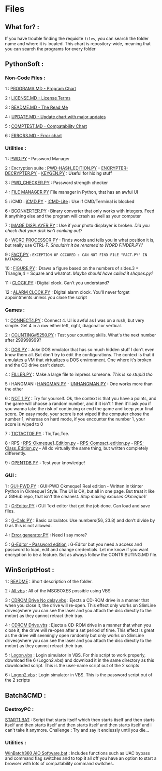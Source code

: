 # Files

## What for? : 

If you have trouble finding the requisite `files`, you can search the folder name and where it is located. This chart is repository-wide, meaning that you can search the programs for every folder

## PythonSoft : 

### Non-Code Files : 

1 : [PROGRAMS.MD - Program Chart](https://github.com/Okmeque1/Software/tree/main/PythonSoft/Programs.md)

2 : [LICENSE.MD - License Terms](https//github.com/Okmeque1/Software/tree/main/PythonSoft/LICENSE.md)

3 : [README.MD - The Read Me](https//github.com/Okmeque1/Software/tree/main/PythonSoft/README.md)

4 : [UPDATE.MD - Update chart with major updates](https//github.com/Okmeque1/Software/tree/main/PythonSoft/UPDATE.MD)

5 : [COMPTEST.MD - Compatability Chart](https//github.com/Okmeque1/Software/tree/main/PythonSoft/COMPTEST.md)

6 : [ERRORS.MD - Error chart](https//github.com/Okmeque1/Software/tree/main/PythonSoft/errors.md)

### Utilities :

1 : [PWD.PY](https://github.com/Okmeque1/Software/tree/main/PythonSoft/Utilities/pwd.py) - Password Manager

2 : Encryption suite : [PWD-HASH_EDITION.PY](https://github.com/Okmeque1/Software/tree/main/PythonSoft/Utilities/pwd-hash_edition.py) - [ENCRYPTER-DECRYPTER.PY](https://github.com/Okmeque1/Software/tree/main/PythonSoft/Utilities/Encrypter-Decrypter.py) - [KEYGEN.PY](https://github.com/Okmeque1/Software/tree/main/PythonSoft/Utilities/keygen.py) : Useful for hiding stuff

3 : [PWD_CHECKER.PY](https://github.com/Okmeque1/Software/tree/main/PythonSoft/Utilities/pwd_checker.py) : Password strength checker

4 : [FILE MANAGER.PY](https://github.com/Okmeque1/Software/tree/main/PythonSoft/Utilities/file%20manager.py) File manager in Python, that has an awful UI

5 : iCMD : [iCMD.PY](https://github.com/Okmeque1/Software/tree/main/PythonSoft/Utilities/iCMD.py) - [iCMD-Lite](https://github.com/Okmeque1/Software/tree/main/PythonSoft/Utilities/iCMD-Lite.py) : Use if CMD/Terminal is blocked

6 : [BCONVERTER.PY](https://github.com/Okmeque1/Software/tree/main/PythonSoft/Utilities/bconverter.py) : Binary converter that only works with integers. Feed it anything else and the program will crash as well as your computer

7 : [IMAGE DISPLAYER.PY](https://github.com/Okmeque1/Software/tree/main/PythonSoft/Utilities/image%20displayer.py) : Use if your photo displayer is broken. *Did you check that your disk isn't conking out?*

8 : [WORD PROCESSOR.PY](https://github.com/Okmeque1/Software/tree/main/PythonSoft/Utilities/word%20processor.py) : Finds words and tells you in what position it is, but really use CTRL-F. *Shouldn't it be renamed to WORD FINDER.PY?*

9 : [FACT.PY](https://github.com/GamerSoft24/Software/tree/Main/.github/SECURITY/Server%20Error.md) : `EXCEPTION 0F OCCURED : CAN NOT FIND FILE "FACT.PY" IN DATABASE`

10 : [FIGURE.PY](https://github.com/Okmeque1/Software/tree/main/PythonSoft/Utilities/figure.py) : Draws a figure based on the numbers of sides.3 = Triangle,4 = Square and whatnot. *Maybe should have called it shapes.py?*

11 : [CLOCK.PY](https://github.com/Okmeque1/Software/tree/main/PythonSoft/Utilities/clock.py) : Digital clock. Can't you understand?

12 : [ALARM CLOCK.PY](https://github.com/Okmeque1/software/blob/main/PythonSoft/Utilities/alarm%20clock.py) : Digital alarm clock. You'll never forget appointments unless you close the script

### Games :

1 : [CONNECT4.PY](https://github.com/Okmeque1/software/tree/main/PythonSoft/Games/connect4.py) : Connect 4. UI is awful as I was on a rush, but very simple. Get 4 in a row either left, right, diagonal or vertical.

2 : [COUNTING#5250.PY](https://github.com/Okmeque1/software/tree/main/PythonSoft/Games/counting#5250.py) : Test your counting skills. What's the next number after 299999999?

3 : [DOS.PY](https://github.com/Okmeque1/software/tree/main/PythonSoft/Games/dos.py) : Joke DOS emulator that has so much hidden stuff I don't even know them all. But don't try to edit the configurations. The context is that it emulates a VM that virtualizes a DOS environment. One where it's broken and the CD drive can't detect. 

4 : [FILLER.PY](https://github.com/Okmeque1/software/tree/main/PythonSoft/Games/filler.py) : Make a large file to impress someone. *This is so stupid tho*

5 : HANGMAN : [HANGMAN.PY](https://github.com/Okmeque1/software/tree/main/PythonSoft/Games/hangman.py) - [UNHANGMAN.PY](https://github.com/Okmeque1/software/tree/main/PythonSoft/Games/unhangman.py) : One works more than the other

6 : [NOT 1.PY](https://github.com/Okmeque1/software/tree/main/PythonSoft/Games/not%201.py) : Try for yourself. Ok, the context is that you have a points, and the game will choose a random number, and if it isn't 1 then it'll ask you if you wanna take the risk of continuing or end the game and keep your final score. On easy mode, your score is not wiped if the computer chose the number 1, whereas on hard mode, if you encounter the number 1, your score is wiped to 0

7 : [TICTACTOE.PY](https://github.com/Okmeque1/software/tree/main/PythonSoft/Games/tictactoe.py) : Tic,Tac,Toe.

8 : RPS : [RPS-Okmeque1_Edition.py](https://github.com/Okmeque1/software/tree/main/PythonSoft/Games/rps-okmeque1_edition.py) - [RPS-Compact_edition.py](https://github.com/Okmeque1/software/tree/main/PythonSoft/Games/rps-compact_edition.py) - [RPS-Class_Edition.py](https://github.com/Okmeque1/software/blob/main/PythonSoft/Games/rps-class_edition.py) - All do virtually the same thing, but written completely differently.

9 : [OPENTDB.PY](https://github.com/Okmeque1/software/tree/main/PythonSoft/Games/opentdb.py) : Test your knowledge!

### GUI : 

1 : [GUI-PWD.PY](https://github.com/Okmeque1/software/blob/main/PythonSoft/GUI/GUI-PWD.py) : GUI-PWD Okmeque1 Real edition - Written in tkinter Python in Okmeque1 Style. The UI is OK, but all in one page. But treat it like a GitHub repo, that isn't the cleanest. *Stop making excuses Okmeque1!*

2 : [G-Editor.PY](https://github.com/Okmeque1/software/blob/main/PythonSoft/GUI/G-Editor.py) : GUI Text editor that get the job done. Can load and save files.

3 : [G-Calc.PY](https://github.com/Okmeque1/software/blob/main/PythonSoft/GUI/G-Calc.py) : Basic calculator. Use numbers(56, 23.8) and don't divide by 0 as this is not allowed. 

4 : [Error generator.PY](https://github.com/Okmeque1/software/blob/main/PythonSoft/GUI/Error%20generator.py) : Need I say more?

5 : [G-Editor - Password edition](https://github.com/Okmeque1/software/blob/main/PythonSoft/GUI/G-Editor%20-%20Password%20Edition.py) : G-Editor but you need a access and password to load, edit and change credentials. Let me know if you want encryption to be a feature. But as always follow the CONTRIBUTING.MD file.

## WinScriptHost : 

1 : [README](https://github.com/Okmeque1/software/blob/main/WinScriptHost/README.MD) : Short description of the folder.

2 : [All.vbs](https://github.com/Okmeque1/software/blob/main/WinScriptHost/all.vbs) : All of the MSGBOXES possible using VBS

3 : [CDROM Drive No delay.vbs](https://github.com/Okmeque1/software/blob/main/WinScriptHost/cdrom%20drive%20no%20delay.vbs) : Ejects a CD-ROM drive in a manner that when you close it, the drive will re-open. This effect only works on SlimLine drives(where you can see the laser and you attach the disc directly to the motor) as they cannot retract their tray.

4 : [CDROM Drive.vbs](https://github.com/Okmeque1/software/blob/main/WinScriptHost/cdrom%20drive.vbs) : Ejects a CD-ROM drive in a manner that when you close it, the drive will re-open after a set period of time. This effect is great as the drive will seemingly open randomly but only works on SlimLine drives(where you can see the laser and you attach the disc directly to the motor) as they cannot retract their tray.

5 : [Logon.vbs](https://github.com/Okmeque1/software/blob/main/WinScriptHost/logon.VBS) : Login simulator in VBS. For this script to work properly, download file 6 (Logon2.vbs) and download it in the same directory as this downloaded script. This is the user-name script out of the 2 scripts

6 : [Logon2.vbs](https://github.com/Okmeque1/software/blob/main/WinScriptHost/logon2.VBS) : Login simulator in VBS. This is the password script out of the 2 scripts

## Batch&CMD : 

### DestroyPC : 

[START1.BAT](https://github.com/Okmeque1/software/blob/main/Batch%26CMD/DestroyPC/START1.BAT) : Script that starts itself which then starts itself and then starts itself and then starts itself and then starts itself and then starts itself and i can't take it anymore. Challenge : Try and say it endlessly until you die...

### Utilities : 

[WinBatch360 AIO Software.bat](https://github.com/Okmeque1/software/blob/main/Batch%26CMD/Utilities/WinBatch360%20AIO%20Software.bat) : Includes functions such as UAC bypass and command flag switches and to top it all off you have an option to start a browser with lots of compatability command switches.


